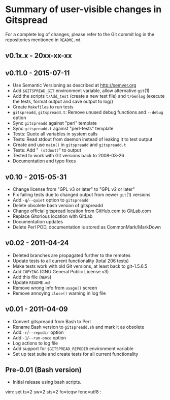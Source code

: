 Summary of user-visible changes in Gitspread
============================================

For a complete log of changes, please refer to the Git commit log in the 
repositories mentioned in `README.md`.

v0.1x.x - 20xx-xx-xx
--------------------

v0.11.0 - 2015-07-11
--------------------

- Use Semantic Versioning as described at <http://semver.org>
- Add `$GITSPREAD_GIT` environment variable, allow alternative `git`(1)
- Add the scripts `t/Add_test` (create a new test file) and `t/Genlog` 
  (execute the tests, format output and save output to log/)
- Create `Makefile`s to run tests
- `gitspreadd`, `gitspreadd.t`: Remove unused debug functions and 
  `--debug` option
- Sync `gitspreadd` against "perl" template
- Sync `gitspreadd.t` against "perl-tests" template
- Tests: Quote all variables in system calls
- Tests: Read stdout from daemon instead of leaking it to test output
- Create and use `main()` in `gitspreadd` and `gitspreadd.t`
- Tests: Add "` (stdout)`" to output
- Tested to work with Git versions back to 2008-03-26
- Documentation and typo fixes

v0.10 - 2015-05-31
------------------

- Change license from "GPL v3 or later" to "GPL v2 or later"
- Fix failing tests due to changed output from newer `git`(1) versions
- Add `-q`/`--quiet` option to `gitspreadd`
- Delete obsolete bash version of gitspreadd
- Change official gitspread location from GitHub.com to GitLab.com
- Replace Gitorious location with GitLab
- Documentation updates
- Delete Perl POD, documentation is stored as CommonMark/MarkDown

v0.02 - 2011-04-24
------------------

- Deleted branches are propagated further to the remotes
- Update tests to all current functionality (total 206 tests)
- Make tests work with old Git versions, at least back to git-1.5.6.5
- Add `COPYING` (GNU General Public License v3)
- Add this file (`NEWS`)
- Update `README.md`
- Remove wrong info from `usage()` screen
- Remove annoying `close()` warning in log file

v0.01 - 2011-04-09
------------------

- Convert gitspreadd from Bash to Perl
- Rename Bash version to `gitspreadd.sh` and mark it as obsolete
- Add `-r`/`--repodir` option
- Add `-1`/`--run-once` option
- Log actions to log file
- Add support for `$GITSPREAD_REPODIR` environment variable
- Set up test suite and create tests for all current functionality

Pre-0.01 (Bash version)
-----------------------

- Initial release using bash scripts.

vim: set ts=2 sw=2 sts=2 fo=tcqw fenc=utf8 :
